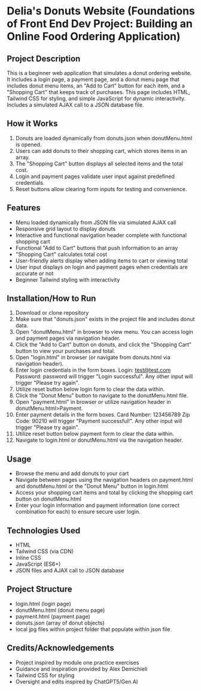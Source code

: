 # Delia's Donuts Website (Foundations of Front End Dev Project: Building an Online Food Ordering Application)

## Project Description
This is a beginner web application that simulates a donut ordering website. It includes a login page, a payment page, and a donut menu page that includes donut menu items, an "Add to Cart" button for each item, and a "Shopping Cart" that keeps track of purchases. This page includes HTML, Tailwind CSS for styling, and simple JavaScript for dynamic interactivity. Includes a simulated AJAX call to a JSON database file. 

## How it Works
1. Donuts are loaded dynamically from donuts.json when donutMenu.html is opened.
2. Users can add donuts to their shopping cart, which stores items in an array.
3. The "Shopping Cart" button displays all selected items and the total cost.
4. Login and payment pages validate user input against predefined credentials.
5. Reset buttons allow clearing form inputs for testing and convenience.

## Features
- Menu loaded dynamically from JSON file via simulated AJAX call
- Responsive grid layout to display donuts
- Interactive and functional navigation header complete with functional shopping cart
- Functional "Add to Cart" buttons that push information to an array
- "Shopping Cart" calculates total cost
- User-friendly alerts display when adding items to cart or viewing total
- User input displays on login and payment pages when credentials are accurate or not
- Beginner Tailwind styling with interactivity

## Installation/How to Run
1. Download or clone repository
2. Make sure that "donuts.json" exists in the project file and includes donut data.
3. Open "donutMenu.html" in browser to view menu. You can access login and payment pages via navigation header. 
4. Click the "Add to Cart" button on donuts, and click the "Shopping Cart" button to view your purchases and total. 
5. Open "login.html" in browser (or navigate from donuts.html via navigation header).
6. Enter login credentials in the form boxes. Login: test@test.com Password: password will trigger "Login successful". Any other input will trigger "Please try again". 
7. Utilize reset button below login form to clear the data within. 
8. Click the "Donut Menu" button to navigate to the donutMenu.html file.
9. Open "payment.html" in browser or utilize navigation header in donutMenu.html>Payment. 
10. Enter payment details in the form boxes. Card Number: 123456789 Zip Code: 90210 will trigger "Payment successful!". Any other input will trigger "Please try again". 
11. Utilize reset button below payment form to clear the data within. 
12. Navigate to login.html or donutMenu.html via the navigation header.  

## Usage
- Browse the menu and add donuts to your cart
- Navigate between pages using the navigation headers on payment.html and donutMenu.html or the "Donut Menu" button in login.html
- Access your shopping cart items and total by clicking the shopping cart button on donutMenu.html
- Enter your login information and payment information (one correct combination for each) to ensure secure user login. 

## Technologies Used
- HTML
- Tailwind CSS (via CDN)
- Inline CSS
- JavaScript (ES6+)
- JSON files and AJAX call to JSON database

## Project Structure
- login.html (login page)
- donutMenu.html (donut menu page)
- payment.html (payment page)
- donuts.json (array of donut objects)
- local jpg files within project folder that populate within json file

## Credits/Acknowledgements
- Project inspired by module one practice exercises
- Guidance and inspiration provided by Alex Demichieli
- Tailwind CSS for styling
- Oversight and edits inspired by ChatGPT5/Gen AI






